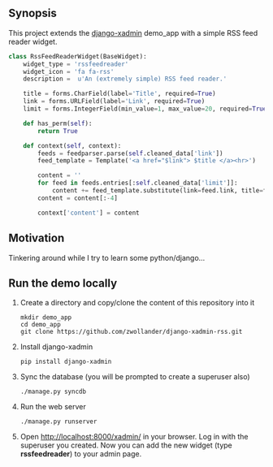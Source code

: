 ## Synopsis

This project extends the [django-xadmin](https://github.com/sshwsfc/django-xadmin) demo_app with a simple RSS feed reader widget. 

```python
class RssFeedReaderWidget(BaseWidget):
    widget_type = 'rssfeedreader'
    widget_icon = 'fa fa-rss'
    description =  u'An (extremely simple) RSS feed reader.'

    title = forms.CharField(label='Title', required=True)
    link = forms.URLField(label='Link', required=True)
    limit = forms.IntegerField(min_value=1, max_value=20, required=True)

    def has_perm(self):
        return True

    def context(self, context):
        feeds = feedparser.parse(self.cleaned_data['link'])
        feed_template = Template('<a href="$link"> $title </a><hr>')

        content = ''
        for feed in feeds.entries[:self.cleaned_data['limit']]:
            content += feed_template.substitute(link=feed.link, title=feed.title)
        content = content[:-4]

        context['content'] = content
```

## Motivation

Tinkering around while I try to learn some python/django...

## Run the demo locally

1. Create a directory and copy/clone the content of this repository into it

	```
	mkdir demo_app
	cd demo_app
	git clone https://github.com/zwollander/django-xadmin-rss.git
	``` 

2. Install django-xadmin

	```
	pip install django-xadmin
	```

3. Sync the database (you will be prompted to create a superuser also)

	```
	./manage.py syncdb
	```
4. Run the web server

	```
	./manage.py runserver
	```

5. Open [http://localhost:8000/xadmin/](http://localhost:8000/xadmin/) in your browser. Log in with the superuser you created. Now you can add the new widget (type **rssfeedreader**) to your admin page.


